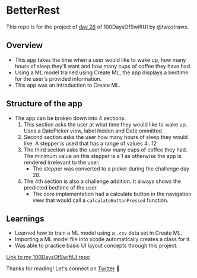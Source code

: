 # BetterRest

This repo is for the project of [day 26](https://www.hackingwithswift.com/100/swiftui/26) of 100DaysOfSwiftUI by @twostraws.

## Overview

- This app takes the time when a user would like to wake up, how many hours of sleep they'll want and how many cups of coffee they have had.
- Using a ML model trained using Create ML, the app displays a bedtime for the user's provided information.
- This app was an introduction to Create ML.

## Structure of the app

- The app can be broken down into 4 sections.
  1. This section asks the user at what time they would like to wake up. Uses a DatePicker view, label hidden and Date ommitted.
  2. Second section asks the user how many hours of sleep they would like. A stepper is used that has a range of values 4...12
  3. The third section asks the user how many cups of coffee they had. The minimum value on this stepper is a 1 as otherwise the app is rendered irrelevant to the user.
     - The stepper was converted to a picker during the challenge day 28.
  4. The 4th section is also a challenge addition. It always shows the predicted bedtime of the user.
     - The core implementation had a calculate button in the navigation view that would call a `calculateButtonPressed` function.

## Learnings

- Learned how to train a ML model using a `.csv` data set in Create ML.
- Importing a ML model file into xcode automatically creates a class for it.
- Was able to practice basic UI layout concepts through this project.

[Link to my 100DaysOfSwiftUI repo](https://github.com/SaurabhJamadagni/100DaysOfSwiftUI)

Thanks for reading! Let's connect on [Twitter](https://twitter.com/Saura6hJ) 👋
